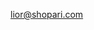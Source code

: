 lior@shopari.com

<!---
liorcole/liorcole is a ✨ special ✨ repository because its `README.md` (this file) appears on your GitHub profile.
You can click the Preview link to take a look at your changes.
--->
